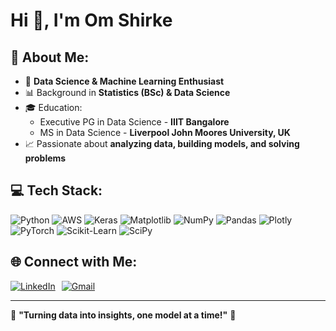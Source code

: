 <h1>Hi 👋, I'm Om Shirke</h1>

<h2>💫 About Me:</h2>
<ul>
  <li>🎯 <strong>Data Science & Machine Learning Enthusiast</strong></li>
  <li>📊 Background in <strong>Statistics (BSc) & Data Science</strong></li>
  <li>🎓 Education:  
    <ul>
      <li>Executive PG in Data Science - <strong>IIIT Bangalore</strong></li>
      <li>MS in Data Science - <strong>Liverpool John Moores University, UK</strong></li>
    </ul>
  </li>
  <li>📈 Passionate about <strong>analyzing data, building models, and solving problems</strong></li>
</ul>



## 💻 Tech Stack:
<p>
  <img src="https://img.shields.io/badge/python-3670A0?style=for-the-badge&logo=python&logoColor=ffdd54" alt="Python">
  <img src="https://img.shields.io/badge/AWS-%23FF9900.svg?style=for-the-badge&logo=amazon-aws&logoColor=white" alt="AWS">
  <img src="https://img.shields.io/badge/Keras-%23D00000.svg?style=for-the-badge&logo=Keras&logoColor=white" alt="Keras">
  <img src="https://img.shields.io/badge/Matplotlib-%23ffffff.svg?style=for-the-badge&logo=Matplotlib&logoColor=black" alt="Matplotlib">
  <img src="https://img.shields.io/badge/numpy-%23013243.svg?style=for-the-badge&logo=numpy&logoColor=white" alt="NumPy">
  <img src="https://img.shields.io/badge/pandas-%23150458.svg?style=for-the-badge&logo=pandas&logoColor=white" alt="Pandas">
  <img src="https://img.shields.io/badge/Plotly-%233F4F75.svg?style=for-the-badge&logo=plotly&logoColor=white" alt="Plotly">
  <img src="https://img.shields.io/badge/PyTorch-%23EE4C2C.svg?style=for-the-badge&logo=PyTorch&logoColor=white" alt="PyTorch">
  <img src="https://img.shields.io/badge/scikit--learn-%23F7931E.svg?style=for-the-badge&logo=scikit-learn&logoColor=white" alt="Scikit-Learn">
  <img src="https://img.shields.io/badge/SciPy-%230C55A5.svg?style=for-the-badge&logo=scipy&logoColor=white" alt="SciPy">
</p>

## 🌐 Connect with Me:
<p align="left" style="display: flex; gap: 10px;">
  <a href="https://www.linkedin.com/in/om-shirke">
    <img src="https://img.shields.io/badge/LinkedIn-%230077B5.svg?style=for-the-badge&logo=linkedin&logoColor=white" alt="LinkedIn">
  </a>
  <a href="mailto:omshirke0520@gmail.com">
    <img src="https://img.shields.io/badge/Email-D14836?style=for-the-badge&logo=gmail&logoColor=white" alt="Gmail">
  </a>
</p>

---
🚀 **"Turning data into insights, one model at a time!"** 🚀









